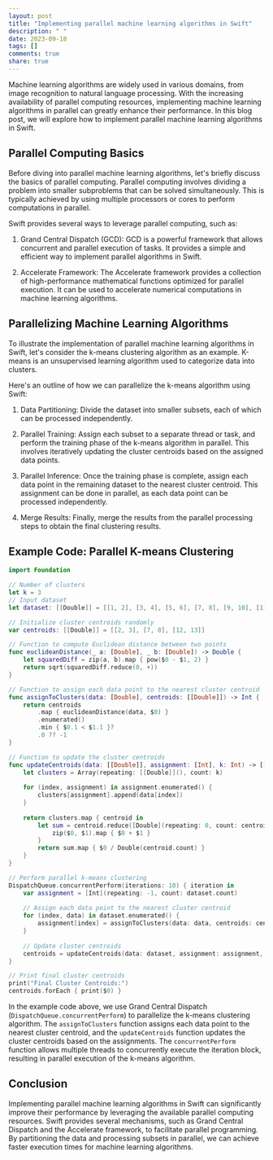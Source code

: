 ```yaml
---
layout: post
title: "Implementing parallel machine learning algorithms in Swift"
description: " "
date: 2023-09-18
tags: []
comments: true
share: true
---
```


Machine learning algorithms are widely used in various domains, from image recognition to natural language processing. With the increasing availability of parallel computing resources, implementing machine learning algorithms in parallel can greatly enhance their performance. In this blog post, we will explore how to implement parallel machine learning algorithms in Swift.

## Parallel Computing Basics

Before diving into parallel machine learning algorithms, let's briefly discuss the basics of parallel computing. Parallel computing involves dividing a problem into smaller subproblems that can be solved simultaneously. This is typically achieved by using multiple processors or cores to perform computations in parallel.

Swift provides several ways to leverage parallel computing, such as:

1. Grand Central Dispatch (GCD): GCD is a powerful framework that allows concurrent and parallel execution of tasks. It provides a simple and efficient way to implement parallel algorithms in Swift.

2. Accelerate Framework: The Accelerate framework provides a collection of high-performance mathematical functions optimized for parallel execution. It can be used to accelerate numerical computations in machine learning algorithms.

## Parallelizing Machine Learning Algorithms

To illustrate the implementation of parallel machine learning algorithms in Swift, let's consider the k-means clustering algorithm as an example. K-means is an unsupervised learning algorithm used to categorize data into clusters.

Here's an outline of how we can parallelize the k-means algorithm using Swift:

1. Data Partitioning: Divide the dataset into smaller subsets, each of which can be processed independently. 

2. Parallel Training: Assign each subset to a separate thread or task, and perform the training phase of the k-means algorithm in parallel. This involves iteratively updating the cluster centroids based on the assigned data points.

3. Parallel Inference: Once the training phase is complete, assign each data point in the remaining dataset to the nearest cluster centroid. This assignment can be done in parallel, as each data point can be processed independently.

4. Merge Results: Finally, merge the results from the parallel processing steps to obtain the final clustering results.

## Example Code: Parallel K-means Clustering

```swift
import Foundation

// Number of clusters
let k = 3
// Input dataset
let dataset: [[Double]] = [[1, 2], [3, 4], [5, 6], [7, 8], [9, 10], [11, 12], [13, 14], [15, 16], [17, 18], [19, 20]]

// Initialize cluster centroids randomly
var centroids: [[Double]] = [[2, 3], [7, 8], [12, 13]]

// Function to compute Euclidean distance between two points
func euclideanDistance(_ a: [Double], _ b: [Double]) -> Double {
    let squaredDiff = zip(a, b).map { pow($0 - $1, 2) }
    return sqrt(squaredDiff.reduce(0, +))
}

// Function to assign each data point to the nearest cluster centroid
func assignToClusters(data: [Double], centroids: [[Double]]) -> Int {
    return centroids
        .map { euclideanDistance(data, $0) }
        .enumerated()
        .min { $0.1 < $1.1 }?
        .0 ?? -1
}

// Function to update the cluster centroids
func updateCentroids(data: [[Double]], assignment: [Int], k: Int) -> [[Double]] {
    let clusters = Array(repeating: [[Double]](), count: k)
    
    for (index, assignment) in assignment.enumerated() {
        clusters[assignment].append(data[index])
    }
    
    return clusters.map { centroid in
        let sum = centroid.reduce([Double](repeating: 0, count: centroid[0].count)) {
            zip($0, $1).map { $0 + $1 }
        }
        return sum.map { $0 / Double(centroid.count) }
    }
}

// Perform parallel k-means clustering
DispatchQueue.concurrentPerform(iterations: 10) { iteration in
    var assignment = [Int](repeating: -1, count: dataset.count)
    
    // Assign each data point to the nearest cluster centroid
    for (index, data) in dataset.enumerated() {
        assignment[index] = assignToClusters(data: data, centroids: centroids)
    }
    
    // Update cluster centroids
    centroids = updateCentroids(data: dataset, assignment: assignment, k: k)
}

// Print final cluster centroids
print("Final Cluster Centroids:")
centroids.forEach { print($0) }
```

In the example code above, we use Grand Central Dispatch (`DispatchQueue.concurrentPerform`) to parallelize the k-means clustering algorithm. The `assignToClusters` function assigns each data point to the nearest cluster centroid, and the `updateCentroids` function updates the cluster centroids based on the assignments. The `concurrentPerform` function allows multiple threads to concurrently execute the iteration block, resulting in parallel execution of the k-means algorithm.

## Conclusion

Implementing parallel machine learning algorithms in Swift can significantly improve their performance by leveraging the available parallel computing resources. Swift provides several mechanisms, such as Grand Central Dispatch and the Accelerate framework, to facilitate parallel programming. By partitioning the data and processing subsets in parallel, we can achieve faster execution times for machine learning algorithms.